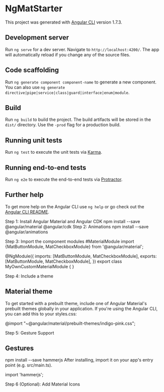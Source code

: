 # NgMatStarter

This project was generated with [Angular CLI](https://github.com/angular/angular-cli) version 1.7.3.

## Development server

Run `ng serve` for a dev server. Navigate to `http://localhost:4200/`. The app will automatically reload if you change any of the source files.

## Code scaffolding

Run `ng generate component component-name` to generate a new component. You can also use `ng generate directive|pipe|service|class|guard|interface|enum|module`.

## Build

Run `ng build` to build the project. The build artifacts will be stored in the `dist/` directory. Use the `-prod` flag for a production build.

## Running unit tests

Run `ng test` to execute the unit tests via [Karma](https://karma-runner.github.io).

## Running end-to-end tests

Run `ng e2e` to execute the end-to-end tests via [Protractor](http://www.protractortest.org/).

## Further help

To get more help on the Angular CLI use `ng help` or go check out the [Angular CLI README](https://github.com/angular/angular-cli/blob/master/README.md).


Step 1: Install Angular Material and Angular CDK
npm install --save @angular/material @angular/cdk
Step 2: Animations
npm install --save @angular/animations

Step 3: Import the component modules
#MaterialModule
import {MatButtonModule, MatCheckboxModule} from '@angular/material';

@NgModule({
  imports: [MatButtonModule, MatCheckboxModule],
  exports: [MatButtonModule, MatCheckboxModule],
})
export class MyOwnCustomMaterialModule { }

Step 4: Include a theme
## Material theme
To get started with a prebuilt theme, include one of Angular Material's prebuilt themes globally in your application. If you're using the Angular CLI, you can add this to your styles.css:

@import "~@angular/material/prebuilt-themes/indigo-pink.css";

Step 5: Gesture Support
## Gestures

npm install --save hammerjs
After installing, import it on your app's entry point (e.g. src/main.ts).

import 'hammerjs';

 Step 6 (Optional): Add Material Icons
 <link href="https://fonts.googleapis.com/icon?family=Material+Icons" rel="stylesheet">
